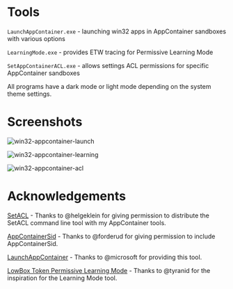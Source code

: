 # Tools

`LaunchAppContainer.exe` - launching win32 apps in AppContainer sandboxes with various options

`LearningMode.exe` - provides ETW tracing for Permissive Learning Mode

`SetAppContainerACL.exe` - allows settings ACL permissions for specific AppContainer sandboxes


All programs have a dark mode or light mode depending on the system theme settings.

# Screenshots

![win32-appcontainer-launch](https://github.com/user-attachments/assets/f4b531a7-a992-4bb4-8a69-81747f1e7839)

![win32-appcontainer-learning](https://github.com/user-attachments/assets/e60882d1-1c27-41a9-8dd0-1e9dd84042db)

![win32-appcontainer-acl](https://github.com/user-attachments/assets/10bd8305-b515-46f3-ba49-04456a6e1063)


# Acknowledgements

[SetACL](https://helgeklein.com/setacl/) - Thanks to @helgeklein for giving permission to distribute the SetACL command line tool with my AppContainer tools.

[AppContainerSid](https://github.com/forderud/RunInSandbox/tree/master/AppContainerSid) - Thanks to @forderud for giving permission to include AppContainerSid.

[LaunchAppContainer](https://github.com/microsoft/SandboxSecurityTools/tree/main/LaunchAppContainer) - Thanks to @microsoft for providing this tool.

[LowBox Token Permissive Learning Mode](https://www.tiraniddo.dev/2021/09/lowbox-token-permissive-learning-mode.html) - Thanks to @tyranid for the inspiration for the Learning Mode tool.
